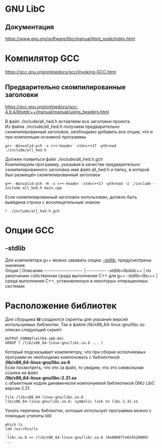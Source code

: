 # GNU LibC

## Документация
https://www.gnu.org/software/libc/manual/html_node/index.html  

# Компилятор GCC
https://gcc.gnu.org/onlinedocs/gcc/Invoking-GCC.html  

## Предварительно скомпилированные заголовки
https://gcc.gnu.org/onlinedocs/gcc-4.9.4/libstdc++/manual/manual/using_headers.html  

В файл ./include/all_hed.h вставляем все заголовки проекта.  
Из файла ./include/all_hed.h получаем предварительно скомпилированный заголовок, необходимо добавить все опции, что и при компиляции основной программы
```
g++ -Winvalid-pch -x c++-header -std=c++17 -pthread ./include/all_hed.h
```
Должен появиться файл ./include/all_hed.h.gch  
Компилируем программу, указывая в качестве предварительно скомпилированного заголовка имя файл all_hed.h и папку, в которой был размещён скомпилированный заголовок
```
g++ -Winvalid-pch -H -x c++-header -std=c++17 -pthread -I ./include -include all_hed.h main.cpp
```
Если скомпилированный заголовок изпользован, должно быть выведена строка с восклицательным знаком
```
! ./include/all_hed.h.gch
```

# Опции GCC
## -stdlib
Для компилятора g++ можно зававать опцию [-stdlib](https://gcc.gnu.org/onlinedocs/gcc/C_002b_002b-Dialect-Options.html#index-stdlib), предусмотрены значения:  
 Опция                | Описание
 -------------------- | ----------
 -stdlib=libstdc++    | по умолчанию собственная среда выполнения С++ для g++
 -stdlib=libc++       | среда выполнения С++, установленную в некоторых операционных системах

# Расположение библиотек
Для сборщика **ld** создаются скрипты для указания версий используемых библиотек.
Так в файле /lib/x86_64-linux-gnu/libc.so описан следующий скрипт:
```
OUTPUT_FORMAT(elf64-x86-64)
GROUP ( /lib/x86_64-linux-gnu/libc.so.6 ... )
```
Который подсказывает компилятору, что при сборке исполняемых программ их необходимо компоновать с библиотекой  
**/lib/x86_64-linux-gnu/libc.so.6**  
Если посмотреть, что это за файл, то увидим, что это символьная ссылка на файл  
**/lib/x86_64-linux-gnu/libc-2.31.so**  
с объектным кодом динамически компонуемой библиотекой GNU LibC версии 2.31.
```
file /lib/x86_64-linux-gnu/libc.so.6
lib/x86_64-linux-gnu/libc.so.6: symbolic link to libc-2.31.so
```
Узнать перечень библиотек, которые использует программа можно с помощью утилиты ldd
```
which ls
ldd /usr/bin/ls
...
 libc.so.6 => /lib/x86_64-linux-gnu/libc.so.6 (0x00007fe624528000)
...
```
